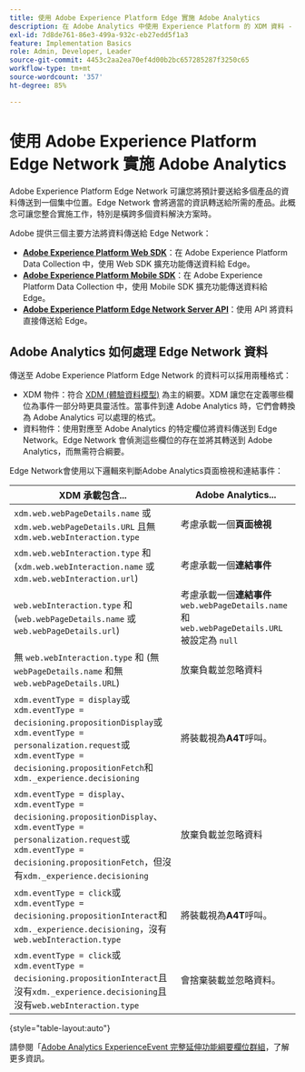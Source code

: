 ```yaml
---
title: 使用 Adobe Experience Platform Edge 實施 Adobe Analytics
description: 在 Adobe Analytics 中使用 Experience Platform 的 XDM 資料 - 總覽
exl-id: 7d8de761-86e3-499a-932c-eb27edd5f1a3
feature: Implementation Basics
role: Admin, Developer, Leader
source-git-commit: 4453c2aa2ea70ef4d00b2bc657285287f3250c65
workflow-type: tm+mt
source-wordcount: '357'
ht-degree: 85%

---
```


# 使用 Adobe Experience Platform Edge Network 實施 Adobe Analytics

Adobe Experience Platform Edge Network 可讓您將預計要送給多個產品的資料傳送到一個集中位置。Edge Network 會將適當的資訊轉送給所需的產品。此概念可讓您整合實施工作，特別是橫跨多個資料解決方案時。

Adobe 提供三個主要方法將資料傳送給 Edge Network：

* **[Adobe Experience Platform Web SDK](web-sdk/overview.md)**：在 Adobe Experience Platform Data Collection 中，使用 Web SDK 擴充功能傳送資料給 Edge。
* **[Adobe Experience Platform Mobile SDK](mobile-sdk/overview.md)**：在 Adobe Experience Platform Data Collection 中，使用 Mobile SDK 擴充功能傳送資料給 Edge。
* **[Adobe Experience Platform Edge Network Server API](server-api/overview.md)**：使用 API 將資料直接傳送給 Edge。



## Adobe Analytics 如何處理 Edge Network 資料

傳送至 Adobe Experience Platform Edge Network 的資料可以採用兩種格式：

* XDM 物件：符合 [XDM (體驗資料模型)](https://experienceleague.adobe.com/docs/experience-platform/xdm/home.html?lang=zh-Hant) 為主的綱要。XDM 讓您在定義哪些欄位為事件一部分時更具靈活性。當事件到達 Adobe Analytics 時，它們會轉換為 Adobe Analytics 可以處理的格式。
* 資料物件：使用對應至 Adobe Analytics 的特定欄位將資料傳送到 Edge Network。Edge Network 會偵測這些欄位的存在並將其轉送到 Adobe Analytics，而無需符合綱要。

Edge Network會使用以下邏輯來判斷Adobe Analytics頁面檢視和連結事件：

| XDM 承載包含... | Adobe Analytics... |
|---|---|
| `xdm.web.webPageDetails.name` 或 `xdm.web.webPageDetails.URL` 且無 `xdm.web.webInteraction.type` | 考慮承載一個&#x200B;**頁面檢視** |
| `xdm.web.webInteraction.type` 和 (`xdm.web.webInteraction.name` 或 `xdm.web.webInteraction.url`) | 考慮承載一個&#x200B;**連結事件** |
| `web.webInteraction.type` 和 (`web.webPageDetails.name` 或 `web.webPageDetails.url`) | 考慮承載一個&#x200B;**連結事件** <br/>`web.webPageDetails.name`和 `web.webPageDetails.URL` 被設定為 `null` |
| 無 `web.webInteraction.type` 和 (無 `webPageDetails.name` 和無 `web.webPageDetails.URL`) | 放棄負載並忽略資料 |
| `xdm.eventType = display`或<br/>`xdm.eventType = decisioning.propositionDisplay`或<br/>`xdm.eventType = personalization.request`或<br/>`xdm.eventType = decisioning.propositionFetch`和`xdm._experience.decisioning` | 將裝載視為&#x200B;**A4T**&#x200B;呼叫。 |
| `xdm.eventType = display`、<br/>`xdm.eventType = decisioning.propositionDisplay`、<br/>`xdm.eventType = personalization.request`或<br/>`xdm.eventType = decisioning.propositionFetch`，但沒有`xdm._experience.decisioning` | 放棄負載並忽略資料 |
| `xdm.eventType = click`或`xdm.eventType = decisioning.propositionInteract`和`xdm._experience.decisioning`，沒有`web.webInteraction.type` | 將裝載視為&#x200B;**A4T**&#x200B;呼叫。 |
| `xdm.eventType = click`或`xdm.eventType = decisioning.propositionInteract`且沒有`xdm._experience.decisioning`且沒有`web.webInteraction.type` | 會捨棄裝載並忽略資料。 |

{style="table-layout:auto"}

請參閱「[Adobe Analytics ExperienceEvent 完整延伸功能綱要欄位群組](https://experienceleague.adobe.com/docs/experience-platform/xdm/field-groups/event/analytics-full-extension.html)，了解更多資訊。
